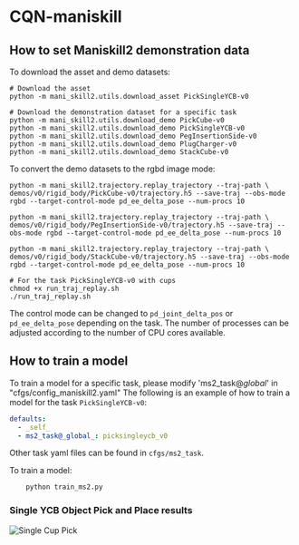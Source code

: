 # CQN-maniskill

## How to set Maniskill2 demonstration data

To download the asset and demo datasets:
    
    # Download the asset
    python -m mani_skill2.utils.download_asset PickSingleYCB-v0

    # Download the demonstration dataset for a specific task
    python -m mani_skill2.utils.download_demo PickCube-v0
    python -m mani_skill2.utils.download_demo PickSingleYCB-v0
    python -m mani_skill2.utils.download_demo PegInsertionSide-v0
    python -m mani_skill2.utils.download_demo PlugCharger-v0
    python -m mani_skill2.utils.download_demo StackCube-v0

To convert the demo datasets to the rgbd image mode:

    python -m mani_skill2.trajectory.replay_trajectory --traj-path \
    demos/v0/rigid_body/PickCube-v0/trajectory.h5 --save-traj --obs-mode rgbd --target-control-mode pd_ee_delta_pose --num-procs 10

    python -m mani_skill2.trajectory.replay_trajectory --traj-path \
    demos/v0/rigid_body/PegInsertionSide-v0/trajectory.h5 --save-traj --obs-mode rgbd --target-control-mode pd_ee_delta_pose --num-procs 10

    python -m mani_skill2.trajectory.replay_trajectory --traj-path \
    demos/v0/rigid_body/StackCube-v0/trajectory.h5 --save-traj --obs-mode rgbd --target-control-mode pd_ee_delta_pose --num-procs 10

    # For the task PickSingleYCB-v0 with cups
    chmod +x run_traj_replay.sh
    ./run_traj_replay.sh

The control mode can be changed to `pd_joint_delta_pos` or `pd_ee_delta_pose` depending on the task. The number of processes can be adjusted according to the number of CPU cores available.

## How to train a model

To train a model for a specific task, please modify 'ms2_task@_global_' in "cfgs/config_maniskill2.yaml"
The following is an example of how to train a model for the task `PickSingleYCB-v0`:

```yaml
defaults:
  - _self_
  - ms2_task@_global_: picksingleycb_v0
```

Other task yaml files can be found in `cfgs/ms2_task`.

To train a model:

```python
    python train_ms2.py
```

### Single YCB Object Pick and Place results

![Single Cup Pick](media/single_cup_pick.gif)
